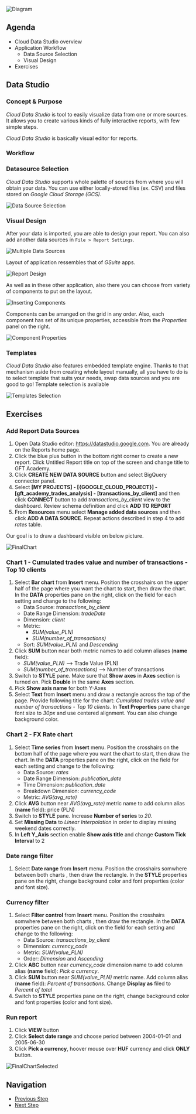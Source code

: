 ![Diagram](https://github.com/gft-academy-pl/gcp-data-analysis-with-bigquery/blob/master/assets/Data%20analysis%20with%20BQ%20-%20diagram%20(part_1).png?raw=true)

## Agenda
* Cloud Data Studio overview
* Application Workflow
    * Data Source Selection
    * Visual Design
* Exercises
## Data Studio

### Concept & Purpose
*Cloud Data Studio* is tool to easily visualize data from one or more sources.
It allows you to create various kinds of fully interactive reports, with few simple steps.

*Cloud Data Studio* is basically visual editor for reports.

### Workflow

### Datasource Selection
*Cloud Data Studio* supports whole palette of sources from where you will obtain your data.
You can use either locally-stored files (ex. CSV) and files stored on *Google Cloud Storage (GCS)*.

![Data Source Selection](https://github.com/gft-academy-pl/gcp-data-analysis-with-bigquery/blob/master/assets/datastudio_data-sources.png)

### Visual Design
After your data is imported, you are able to design your report.
You can also add another data sources in `File > Report Settings`.

![Multiple Data Sources](https://github.com/gft-academy-pl/gcp-data-analysis-with-bigquery/blob/master/assets/datastudio_mutliple-datasources.png)

Layout of application ressembles that of *GSuite* apps.

![Report Design](https://github.com/gft-academy-pl/gcp-data-analysis-with-bigquery/blob/master/assets/datastudio_report-design.png)

As well as in these other application, also there you can choose from variety of components to put on the layout.

![Inserting Components](https://github.com/gft-academy-pl/gcp-data-analysis-with-bigquery/blob/master/assets/datastudio_components.png)

Components can be arranged on the grid in any order. Also, each component has set of its unique properties, accessible from the *Properties* panel on the right.

![Component Properties](https://github.com/gft-academy-pl/gcp-data-analysis-with-bigquery/blob/master/assets/datastudio_properties.png)

### Templates 

*Cloud Data Studio* also features embedded template engine.
Thanks to that mechanism aside from creating whole layout manually, all you have to do is to select template that suits your needs, swap data sources and you are good to go!
Template selection is available
  
![Templates Selection](https://github.com/gft-academy-pl/gcp-data-analysis-with-bigquery/blob/master/assets/datastudio_templates.png)  


## Exercises

### Add Report Data Sources

1. Open Data Studio editor: https://datastudio.google.com. You are already on the Reports home page. 
2. Click the blue plus button in the bottom right corner to create a new report. Click Untitled Report title on top of the screen and change title to GFT Academy.
3. Click **CREATE NEW DATA SOURCE** button and select BigQuery connector panel. 
4. Select **[MY PROJECTS] - [{GOOGLE_CLOUD_PROJECT}] - [gft_academy_trades_analysis] - [transactions_by_client]** and then click **CONNECT** button to add _transactions_by_client_ view to the dashboard. Review schema definition and click **ADD TO REPORT**
5. From **Resources** menu select  **Manage added data sources** and then click **ADD A DATA SOURCE**. Repeat actions described in step 4 to add _rates_ table.

Our goal is to draw a dashboard visible on below picture.

![FinalChart](https://github.com/gft-academy-pl/gcp-data-analysis-with-bigquery/blob/master/assets/DataStudio_chart_final.png?raw=true)

### Chart 1 - Cumulated trades value and number of transactions - Top 10 clients

1. Select **Bar chart** from **Insert** menu. Position the crosshairs on the upper half of the page where you want the chart to start, then draw the chart. In the **DATA** properties pane on the right, click on the field for each setting and change to the following:
	* Data Source: _transactions_by_client_
	* Date Range Dimension: _tradeDate_
	* Dimension: _client_
	* Metric:
       * _SUM(value_PLN)_
       * _SUM(number_of_transactions)_
	* Sort: _SUM(value_PLN)_ and _Descending_
2. Click **SUM** button near both metric names to add column aliases (**name** field):
 	* _SUM(value_PLN)_ --> Trade Value (PLN)
	* _SUM(number_of_transactions)_ --> Number of transactions
3. Switch to **STYLE** pane. Make sure that **Show axes** in **Axes** section is turned on.  Pick **Double** in the same **Axes** section.
4. Pick **Show axis name** for both Y-Axes
5. Select **Text** from **Insert** menu and draw a rectangle across the top of the page. Provide following title for the chart: _Cumulated trades value and number of transactions - Top 10 clients_. In **Text Properties** pane change font size to _30px_ and use centered alignment. You can also change background color.

### Chart 2 - FX Rate chart
	
1. Select **Time series** from **Insert** menu. Position the crosshairs on the bottom half of the page where you want the chart to start, then draw the chart. In the **DATA** properties pane on the right, click on the field for each setting and change to the following:
	* Data Source: _rates_
	* Date Range Dimension: _publication_date_	
	* Time Dimension: _publication_date_
	* Breakdown Dimension: _currency_code_
	* Metric: _AVG(avg_rate)_
2. Click **AVG** button near _AVG(avg_rate)_ metric name to add column alias (**name** field): price (PLN)
3. Switch to **STYLE** pane. Increase **Number of series** to _20_.
4. Set **Missing Data** to _Linear Interpolation_ in order to display missing weekend dates correctly.
5. In **Left Y_Axis** section enable **Show axis title** and change **Custom Tick Interval** to 2

### Date range filter
1. Select **Date range** from **Insert** menu. Position the crosshairs somwhere between both charts , then draw the rectangle. In the **STYLE** properties pane on the right, change background color and font properties (color and font size).

### Currency filter
1. Select **Filter control** from **Insert** menu. Position the crosshairs somwhere between both charts , then draw the rectangle. In the **DATA** properties pane on the right, click on the field for each setting and change to the following:
	* Data Source: _transactions_by_client_
	* Dimension: _currency_code_
	* Metric: _SUM(value_PLN)_
	* Order: _Dimension_ and _Ascending_
2. Click **ABC** button near _currency_code_ dimension name to add column alias (**name** field): _Pick a currency_.
3. Click **SUM** button near _SUM(value_PLN)_ metric name. Add column alias (**name** field): _Percent of transactions_. Change **Display as** filed to _Percent of total_
4. Switch to **STYLE** properties pane on the right, change background color and font properties (color and font size).

### Run report

1. Click **VIEW** button
2. Click **Select date range** and choose period between 2004-01-01 and 2005-06-30
3. Click **Pick a currency**, hoover mouse over **HUF** currency and click **ONLY** button.

![FinalChartSelected](https://github.com/gft-academy-pl/gcp-data-analysis-with-bigquery/blob/master/assets/DataStudio_chart_final_selected.png?raw=true)

## Navigation

- [Previous Step](./02-bigquery.md)
- [Next Step](./04-dataprep.md)

